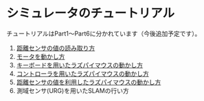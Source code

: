 # シミュレータのチュートリアル

チュートリアルはPart1〜Part6に分かれています（今後追加予定です）。

1. [距離センサの値の読み取り方](how_to_control_raspimouse_on_sim_1.md) 
2. [モータを動かし方](how_to_control_raspimouse_on_sim_2.md)
3. [キーボードを用いたラズパイマウスの動かし方](how_to_control_raspimouse_on_sim_3.md)
4. [コントローラを用いたラズパイマウスの動かし方](how_to_control_raspimouse_on_sim_4.md)
5. [距離センサの値を利用したラズパイマウスの動かし方](how_to_control_raspimouse_on_sim_5.md)
6. 測域センサ\(URG\)を用いたSLAMの行い方

